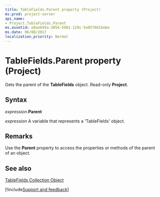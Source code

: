```yaml
---
title: TableFields.Parent property (Project)
ms.prod: project-server
api_name:
- Project.TableFields.Parent
ms.assetid: e8ae695a-3054-5981-129c-5e05f661bebe
ms.date: 06/08/2017
localization_priority: Normal
---
```



# TableFields.Parent property (Project)

Gets the parent of the  **TableFields** object. Read-only **Project**.


## Syntax

_expression_.**Parent**

_expression_ A variable that represents a 'TableFields' object.


## Remarks

Use the  **Parent** property to access the properties or methods of the parent of an object.


## See also


[TableFields Collection Object](Project.tablefields.md)

[!include[Support and feedback](~/includes/feedback-boilerplate.md)]
